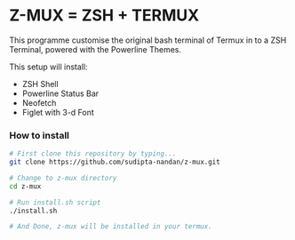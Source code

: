 # Z-MUX = ZSH + TERMUX

This programme customise the original bash terminal of Termux in to a ZSH Terminal, powered with the Powerline Themes.

This setup will install:
- ZSH Shell
- Powerline Status Bar
- Neofetch
- Figlet with 3-d Font

### How to install

```bash
# First clone this repository by typing...
git clone https://github.com/sudipta-nandan/z-mux.git

# Change to z-mux directory
cd z-mux

# Run install.sh script
./install.sh

# And Done, z-mux will be installed in your termux.
```
